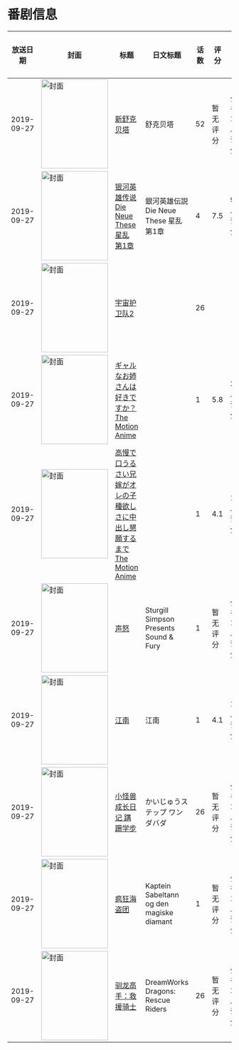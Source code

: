 # 番剧信息

|放送日期|封面|标题|日文标题|话数|评分|评分人数|
|---|---|---|---|---|---|---|
|2019-09-27|<img src="https://lain.bgm.tv/pic/cover/c/2d/e1/318874_VuHmM.jpg" alt="封面" style="width:150px;height:200px;object-fit:cover;">|[新舒克贝塔](https://bangumi.tv/subject/318874)|舒克贝塔|52|暂无评分|少于10人评分|
|2019-09-27|<img src="https://lain.bgm.tv/pic/cover/c/b1/39/226218_sHz3z.jpg" alt="封面" style="width:150px;height:200px;object-fit:cover;">|[银河英雄传说 Die Neue These 星乱 第1章](https://bangumi.tv/subject/226218)|銀河英雄伝説 Die Neue These 星乱 第1章|4|7.5|912人评分|
|2019-09-27|<img src="https://lain.bgm.tv/pic/cover/c/14/60/429334_g2f69.jpg" alt="封面" style="width:150px;height:200px;object-fit:cover;">|[宇宙护卫队2](https://bangumi.tv/subject/429334)||26|||
|2019-09-27|<img src="https://bangumi.tv/img/no_icon_subject.png" alt="封面" style="width:150px;height:200px;object-fit:cover;">|[ギャルなお姉さんは好きですか？ The Motion Anime](https://bangumi.tv/subject/292720)||1|5.8|23人评分|
|2019-09-27|<img src="https://bangumi.tv/img/no_icon_subject.png" alt="封面" style="width:150px;height:200px;object-fit:cover;">|[高慢で口うるさい兄嫁がオレの子種欲しさに中出し懇願するまで The Motion Anime](https://bangumi.tv/subject/292721)||1|4.1|13人评分|
|2019-09-27|<img src="https://lain.bgm.tv/pic/cover/c/85/9b/292530_zavAn.jpg" alt="封面" style="width:150px;height:200px;object-fit:cover;">|[声怒](https://bangumi.tv/subject/292530)|Sturgill Simpson Presents Sound & Fury|1|暂无评分|少于10人评分|
|2019-09-27|<img src="https://lain.bgm.tv/pic/cover/c/53/ba/288401_nGt8j.jpg" alt="封面" style="width:150px;height:200px;object-fit:cover;">|[江南](https://bangumi.tv/subject/288401)|江南|1|4.1|10人评分|
|2019-09-27|<img src="https://lain.bgm.tv/pic/cover/c/27/7e/302157_u18Mf.jpg" alt="封面" style="width:150px;height:200px;object-fit:cover;">|[小怪兽成长日记 蹒跚学步](https://bangumi.tv/subject/302157)|かいじゅうステップ ワンダバダ|26|暂无评分|少于10人评分|
|2019-09-27|<img src="https://lain.bgm.tv/pic/cover/c/6e/9e/337732_zUjp3.jpg" alt="封面" style="width:150px;height:200px;object-fit:cover;">|[疯狂海盗团](https://bangumi.tv/subject/337732)|Kaptein Sabeltann og den magiske diamant|1|暂无评分|少于10人评分|
|2019-09-27|<img src="https://lain.bgm.tv/pic/cover/c/bf/db/316828_iKWik.jpg" alt="封面" style="width:150px;height:200px;object-fit:cover;">|[驯龙高手：救援骑士](https://bangumi.tv/subject/316828)|DreamWorks Dragons: Rescue Riders|26|暂无评分|少于10人评分|
